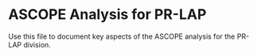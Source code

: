 # ASCOPE Analysis for PR-LAP

Use this file to document key aspects of the ASCOPE analysis for the PR-LAP division.
